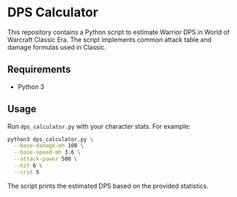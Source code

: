 # DPS Calculator

This repository contains a Python script to estimate Warrior DPS in World of Warcraft Classic Era. The script implements common attack table and damage formulas used in Classic.

## Requirements

- Python 3

## Usage

Run `dps_calculator.py` with your character stats. For example:

```bash
python3 dps_calculator.py \
  --base-damage-mh 100 \
  --base-speed-mh 3.6 \
  --attack-power 500 \
  --hit 6 \
  --crit 5
```

The script prints the estimated DPS based on the provided statistics.
